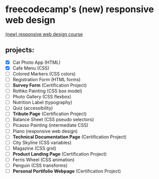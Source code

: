 # freecodecamp's (new) responsive web design

[(new) responsive web design course](https://www.freecodecamp.org/learn/2022/responsive-web-design)

## projects:
- [X] Cat Photo App (HTML)
- [X] Cafe Menu (CSS)
- [ ] Colored Markers (CSS colors)
- [ ] Registration Form (HTML forms)
- [ ] **Survey Form** (Certification Project)
- [ ] Rothko Painting (CSS box model)
- [ ] Photo Gallery (CSS flexbox)
- [ ] Nutrition Label (typography)
- [ ] Quiz (accessibility)
- [ ] **Tribute Page** (Certification Project)
- [ ] Balance Sheet (CSS pseudo selectors)
- [ ] Picasso Painting (intermediate CSS)
- [ ] Piano (responsive web design)
- [ ] **Technical Documentation Page** (Certification Project)
- [ ] City Skyline (CSS variables)
- [ ] Magazine (CSS grid)
- [ ] **Product Landing Page** (Certification Project)
- [ ] Ferris Wheel (CSS animation)
- [ ] Penguin (CSS transforms)
- [ ] **Personal Portifolio Webpage** (Certification Project)
